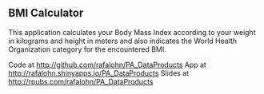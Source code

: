 ## BMI Calculator

This application calculates your Body Mass Index according to your weight in kilograms and height in meters and also indicates the World Health Organization category for the encountered BMI.

Code at http://github.com/rafalohn/PA_DataProducts
App at http://rafalohn.shinyapps.io/PA_DataProducts
Slides at http://rpubs.com/rafalohn/PA_DataProducts